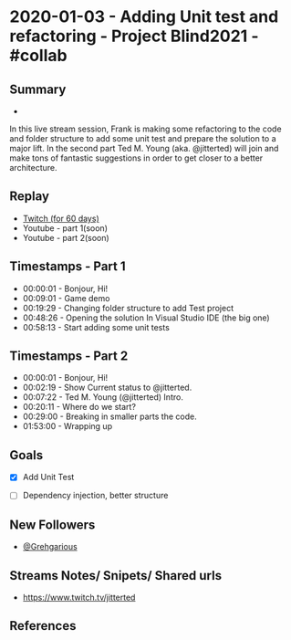 
# 2020-01-03 - Adding Unit test and refactoring - Project Blind2021 - #collab

## Summary
-

In this live stream session, Frank is making some refactoring to the code and folder structure to add some unit test and prepare the solution to a major lift. In the second part Ted M. Young (aka. @jitterted) will join and make tons of fantastic suggestions in order to get closer to a better architecture.

## Replay


- [Twitch (for 60 days)](https://www.twitch.tv/videos/530269968)
- Youtube - part 1(soon)
- Youtube - part 2(soon)


Timestamps - Part 1
--------

- 00:00:01 - Bonjour, Hi!
- 00:09:01 - Game demo
- 00:19:29 - Changing folder structure to add Test project
- 00:48:26 - Opening the solution In Visual Studio IDE (the big one)
- 00:58:13 - Start adding some unit tests

Timestamps - Part 2
--------

- 00:00:01 - Bonjour, Hi!
- 00:02:19 - Show Current status to @jitterted.
- 00:07:22 - Ted M. Young (@jitterted) Intro.
- 00:20:11 - Where do we start? 
- 00:29:00 - Breaking in smaller parts the code.
- 01:53:00 - Wrapping up

Goals
-----

- [X] Add Unit Test
- [ ] Dependency injection, better structure



New Followers
-------------

- [@Grehgarious](https://www.twitch.tv/Grehgarious)

Streams Notes/ Snipets/ Shared urls
-----------------------------------

- https://www.twitch.tv/jitterted


References
----------

